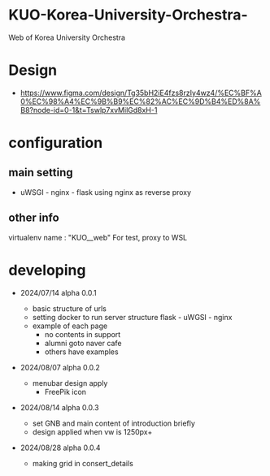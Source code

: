 # KUO-Korea-University-Orchestra-
Web of Korea University Orchestra

# Design
+ https://www.figma.com/design/Tg35bH2iE4fzs8rzIy4wz4/%EC%BF%A0%EC%98%A4%EC%9B%B9%EC%82%AC%EC%9D%B4%ED%8A%B8?node-id=0-1&t=Tswlp7xvMilGd8xH-1

# configuration
## main setting
+ uWSGI - nginx - flask 
using nginx as reverse proxy

## other info
virtualenv name : "KUO__web"
For test, proxy to WSL

# developing
+ 2024/07/14 alpha 0.0.1
    + basic structure of urls
    + setting docker to run server structure
        flask - uWGSI - nginx 
    + example of each page
        + no contents in support
        + alumni goto naver cafe
        + others have examples

+ 2024/08/07 alpha 0.0.2
    + menubar design apply
        + FreePik icon

+ 2024/08/14 alpha 0.0.3
    + set GNB and main content of introduction briefly
    + design applied when vw is 1250px+

+ 2024/08/28 alpha 0.0.4
    + making grid in consert_details